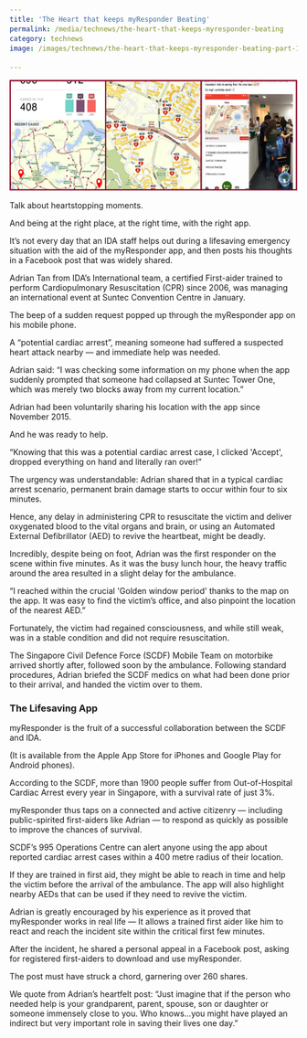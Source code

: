 ```yaml
---
title: 'The Heart that keeps myResponder Beating'
permalink: /media/technews/the-heart-that-keeps-myresponder-beating
category: technews
image: /images/technews/the-heart-that-keeps-myresponder-beating-part-1.png

---
```



![The Heart that keeps myResponder Beating](/images/technews/the-heart-that-keeps-myresponder-beating-part-1.png)


Talk about heartstopping moments.

And being at the right place, at the right time, with the right app.

It’s not every day that an IDA staff helps out during a lifesaving emergency situation with the aid of the myResponder app, and then posts his thoughts in a Facebook post that was widely shared.

Adrian Tan from IDA’s International team, a certified First-aider trained to perform Cardiopulmonary Resuscitation (CPR) since 2006, was managing an international event at Suntec Convention Centre in January. 

The beep of a sudden request popped up through the myResponder app on his mobile phone.

A “potential cardiac arrest”, meaning someone had suffered a suspected heart attack nearby — and immediate help was needed.

Adrian said: “I was checking some information on my phone when the app suddenly prompted that someone had collapsed at Suntec Tower One, which was merely two blocks away from my current location.”

Adrian had been voluntarily sharing his location with the app since November 2015.

And he was ready to help. 

“Knowing that this was a potential cardiac arrest case, I clicked 'Accept', dropped everything on hand and literally ran over!” 

The urgency was understandable: Adrian shared that in a typical cardiac arrest scenario, permanent brain damage starts to occur within four to six minutes.

Hence, any delay in administering CPR to resuscitate the victim and deliver oxygenated blood to the vital organs and brain, or using an Automated External Defibrillator (AED) to revive the heartbeat, might be deadly.

Incredibly, despite being on foot, Adrian was the first responder on the scene within five minutes. As it was the busy lunch hour, the heavy traffic around the area resulted in a slight delay for the ambulance. 

“I reached within the crucial 'Golden window period' thanks to the map on the  app. It was easy to find the victim’s office, and also pinpoint the location of the nearest AED.”

Fortunately, the victim had regained consciousness, and while still weak, was in a stable condition and did not require resuscitation. 

The Singapore Civil Defence Force (SCDF) Mobile Team on motorbike arrived shortly after, followed soon by the ambulance. Following standard procedures, Adrian briefed the SCDF medics on what had been done prior to their arrival, and handed the victim over to them. 


### **The Lifesaving App**
myResponder is the fruit of a successful collaboration between the SCDF and IDA.

(It is available from the Apple App Store for iPhones and Google Play for Android phones).

According to the SCDF, more than 1900 people suffer from Out-of-Hospital Cardiac Arrest every year in Singapore, with a survival rate of just 3%. 

myResponder thus taps on a connected and active citizenry — including public-spirited first-aiders like Adrian — to respond as quickly as possible to improve the chances of survival.

SCDF’s 995 Operations Centre can alert anyone using the app about reported cardiac arrest cases within a 400 metre radius of their location.

If they are trained in first aid, they might be able to reach in time and help the victim before the arrival of the ambulance. The app will also highlight nearby AEDs that can be used if they need to revive the victim.

Adrian is greatly encouraged by his experience as it proved that myResponder works in real life  — It allows a trained first aider like him to react and reach the incident site within the critical first few minutes.

After the incident, he shared a personal appeal in a Facebook post, asking for registered first-aiders to download and use myResponder.

The post must have struck a chord, garnering over 260 shares.

We quote from Adrian’s heartfelt post: “Just imagine that if the person who needed help is your grandparent, parent, spouse, son or daughter or someone immensely close to you. Who knows...you might have played an indirect but very important role in saving their lives one day.”



